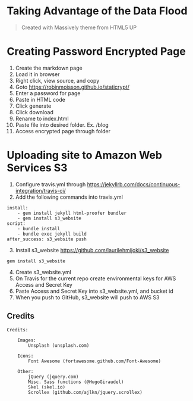 # Taking Advantage of the Data Flood
> Created with Massively theme from HTML5 UP

# Creating Password Encrypted Page

1. Create the markdown page
2. Load it in browser
3. Right click, view source, and copy
4. Goto https://robinmoisson.github.io/staticrypt/
5. Enter a password for page
6. Paste in HTML code
7. Click generate
8. Click download
9. Rename to index.html
10. Paste file into desired folder. Ex. /blog
11. Access encrypted page through folder

# Uploading site to Amazon Web Services S3

1. Configure travis.yml through https://jekyllrb.com/docs/continuous-integration/travis-ci/
2. Add the following commands into travis.yml
```
install: 
    - gem install jekyll html-proofer bundler
    - gem install s3_website
script: 
    - bundle install
    - bundle exec jekyll build
after_success: s3_website push
```
3. Install s3_website https://github.com/laurilehmijoki/s3_website
```
gem install s3_website
```
4. Create s3_website.yml
5. On Travis for the current repo create environmental keys for AWS Access and Secret Key
6. Paste Access and Secret Key into s3_website.yml, and bucket id
7. When you push to GitHub, s3_website will push to AWS S3

## Credits
```
Credits:

	Images:
		Unsplash (unsplash.com)

	Icons:
		Font Awesome (fortawesome.github.com/Font-Awesome)

	Other:
		jQuery (jquery.com)
		Misc. Sass functions (@HugoGiraudel)
		Skel (skel.io)
		Scrollex (github.com/ajlkn/jquery.scrollex)
```
